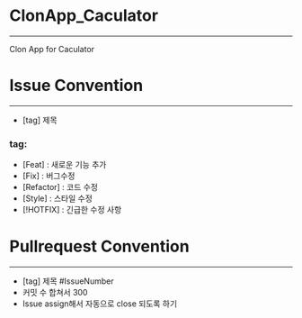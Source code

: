 # ClonApp_Caculator
-----

Clon App for Caculator

# Issue Convention
----
- [tag] 제목      
### tag:
- [Feat] : 새로운 기능 추가
- [Fix] : 버그수정
- [Refactor] : 코드 수정
- [Style] : 스타일 수정
- [!HOTFIX] : 긴급한 수정 사항

# Pullrequest Convention
----
- [tag] 제목 #IssueNumber
- 커밋 수 합쳐서 300
- Issue assign해서 자동으로 close 되도록 하기
